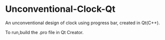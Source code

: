 # Unconventional-Clock-Qt

An unconventional design of clock using progress bar, created in Qt(C++).

To run,build the .pro file in Qt Creator.
